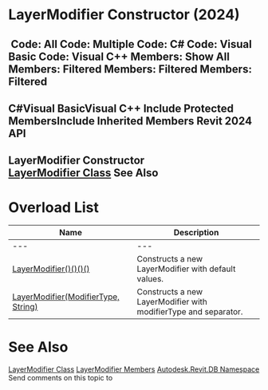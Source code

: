 # LayerModifier Constructor (2024)

﻿
 Code: All Code: Multiple Code: C# Code: Visual Basic Code: Visual C++  Members: Show All Members: Filtered Members: Filtered Members: Filtered   
---  
C#Visual BasicVisual C++
Include Protected MembersInclude Inherited Members
Revit 2024 API  
---  
LayerModifier Constructor   
[LayerModifier Class](ae7bade6-00b8-698f-d2a4-541905b668e9.md "LayerModifier Class") See Also  
---  
# Overload List
| Name | Description |
| --- | --- |
| --- | --- | --- |
| [LayerModifier()()()()](94da0706-5d1e-1704-fc94-9398f53ade5d.md "LayerModifier Constructor") | Constructs a new LayerModifier with default values. |
| [LayerModifier(ModifierType, String)](6136a8fa-dcce-859b-8c71-c223dd0fd752.md "LayerModifier Constructor \(ModifierType, String\)") | Constructs a new LayerModifier with modifierType and separator. |

# See Also
[LayerModifier Class](ae7bade6-00b8-698f-d2a4-541905b668e9.md "LayerModifier Class")
[LayerModifier Members](a3924ff0-4269-3521-0e17-1bdf2516a8ef.md "LayerModifier Members")
[Autodesk.Revit.DB Namespace](87546ba7-461b-c646-cbb1-2cb8f5bff8b2.md "Autodesk.Revit.DB Namespace")
Send comments on this topic to 